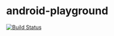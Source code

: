 # android-playground

[![Build Status](https://www.bitrise.io/app/08ed89b8eb09e0aa.svg?token=UzQEMGn-w5uC9Ktk_5uWig)](https://www.google.co)